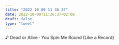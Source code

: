 ```yaml
---
title: "2022 10 09 11 36 37"
date: 2022-10-09T11:36:37+02:00
draft: false
type: "tweet"
---
```


♪ Dead or Alive · You Spin Me Round (Like a Record)
